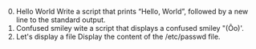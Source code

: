 0. Hello World
Write a script that prints “Hello, World”, followed by a new line to the standard output.
1. Confused smiley
wite a script that displays a confused smiley "(Ôo)'.
2. Let's display a file
Display the content of the /etc/passwd file.
